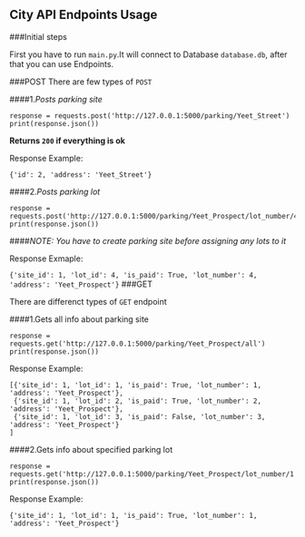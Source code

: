 ## City API Endpoints Usage

###Initial steps

First you have to run `main.py`.It will connect to Database `database.db`, 
after that you can use Endpoints.

###POST
There are few types of `POST` 

####1._Posts parking site_
```angular2html
response = requests.post('http://127.0.0.1:5000/parking/Yeet_Street')
print(response.json())
```
**Returns `200` if everything is ok**
 

Response Example:

`{'id': 2, 'address': 'Yeet_Street'}`

####2._Posts parking lot_ 
```angular2html
response = requests.post('http://127.0.0.1:5000/parking/Yeet_Prospect/lot_number/4/is_paid/1')
print(response.json())
```

####_NOTE: You have to create parking site before assigning any lots to it_

Response Exmaple:

`{'site_id': 1, 'lot_id': 4, 'is_paid': True, 'lot_number': 4, 'address': 'Yeet_Prospect'}`
###GET

There are differenct types of `GET` endpoint

####1.Gets all info about parking site

```angular2html
response = requests.get('http://127.0.0.1:5000/parking/Yeet_Prospect/all')
print(response.json())
```


Response Example:
```angular2html
[{'site_id': 1, 'lot_id': 1, 'is_paid': True, 'lot_number': 1, 'address': 'Yeet_Prospect'},
 {'site_id': 1, 'lot_id': 2, 'is_paid': True, 'lot_number': 2, 'address': 'Yeet_Prospect'},
 {'site_id': 1, 'lot_id': 3, 'is_paid': False, 'lot_number': 3, 'address': 'Yeet_Prospect'}
]
```

####2.Gets info about specified parking lot

```angular2html
response = requests.get('http://127.0.0.1:5000/parking/Yeet_Prospect/lot_number/1')
print(response.json())
```

Response Example: 
```angular2html
{'site_id': 1, 'lot_id': 1, 'is_paid': True, 'lot_number': 1, 'address': 'Yeet_Prospect'}
```
